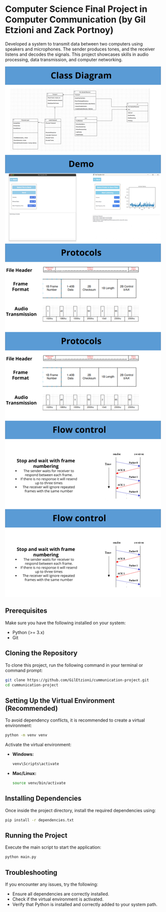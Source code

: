 # Computer Science Final Project in Computer Communication (by Gil Etzioni and Zack Portnoy)

Developed a system to transmit data between two computers using speakers and microphones. The sender produces tones, and the receiver listens and decodes the signals. This project showcases skills in audio processing, data transmission, and computer networking.


![image_alt](https://github.com/GilEtzioni/cummunication-project/blob/main/description/3-classDiagram.jpg?raw=true)
![image_alt](https://github.com/GilEtzioni/cummunication-project/blob/main/description/2-demo.jpg?raw=true)
![image_alt](https://github.com/GilEtzioni/cummunication-project/blob/main/description/4-theoretic.jpg?raw=true)
![image_alt](https://github.com/GilEtzioni/cummunication-project/blob/main/description/4-theoretic.jpg?raw=true)
![image_alt](https://github.com/GilEtzioni/cummunication-project/blob/main/description/6-theoretic.jpg?raw=true)
![image_alt](https://github.com/GilEtzioni/cummunication-project/blob/main/description/6-theoretic.jpg?raw=true)


## Prerequisites

Make sure you have the following installed on your system:

- Python (>= 3.x)
- Git

## Cloning the Repository

To clone this project, run the following command in your terminal or command prompt:

```sh
git clone https://github.com/GilEtzioni/cummunication-project.git
cd cummunication-project
```

## Setting Up the Virtual Environment (Recommended)

To avoid dependency conflicts, it is recommended to create a virtual environment:

```sh
python -m venv venv
```

Activate the virtual environment:

- **Windows:**
  ```sh
  venv\Scripts\activate
  ```
- **Mac/Linux:**
  ```sh
  source venv/bin/activate
  ```

## Installing Dependencies

Once inside the project directory, install the required dependencies using:

```sh
pip install -r dependencies.txt
```

## Running the Project

Execute the main script to start the application:

```sh
python main.py
```

## Troubleshooting

If you encounter any issues, try the following:

- Ensure all dependencies are correctly installed.
- Check if the virtual environment is activated.
- Verify that Python is installed and correctly added to your system path.
